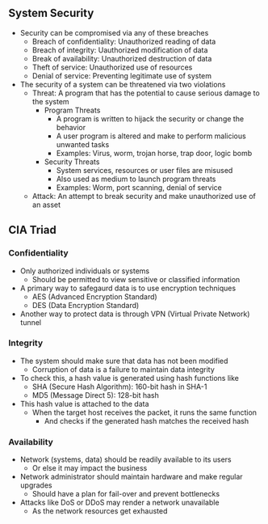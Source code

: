 ## System Security
- Security can be compromised via any of these breaches
  - Breach of confidentiality: Unauthorized reading of data
  - Breach of integrity: Uauthorized modification of data
  - Break of availability: Unauthorized destruction of data
  - Theft of service: Unauthorized use of resources
  - Denial of service: Preventing legitimate use of system
- The security of a system can be threatened via two violations
  - Threat: A program that has the potential to cause serious damage to the system
    - Program Threats
      - A program is written to hijack the security or change the behavior
      - A user program is altered and make to perform malicious unwanted tasks
      - Examples: Virus, worm, trojan horse, trap door, logic bomb
    - Security Threats
      - System services, resources or user files are misused
      - Also used as medium to launch program threats
      - Examples: Worm, port scanning, denial of service
  - Attack: An attempt to break security and make unauthorized use of an asset

## CIA Triad
### Confidentiality
- Only authorized individuals or systems
  - Should be permitted to view sensitive or classified information
- A primary way to safegaurd data is to use encryption techniques
  - AES (Advanced Encryption Standard)
  - DES (Data Encryption Standard)
- Another way to protect data is through VPN (Virtual Private Network) tunnel

### Integrity
- The system should make sure that data has not been modified
  - Corruption of data is a failure to maintain data integrity
- To check this, a hash value is generated using hash functions like
  - SHA (Secure Hash Algorithm): 160-bit hash in SHA-1
  - MD5 (Message Direct 5): 128-bit hash
- This hash value is attached to the data
  - When the target host receives the packet, it runs the same function
    - And checks if the generated hash matches the received hash

### Availability
- Network (systems, data) should be readily available to its users
  - Or else it may impact the business
- Network administrator should maintain hardware and make regular upgrades
  - Should have a plan for fail-over and prevent bottlenecks
- Attacks like DoS or DDoS may render a network unavailable
  - As the network resources get exhausted
